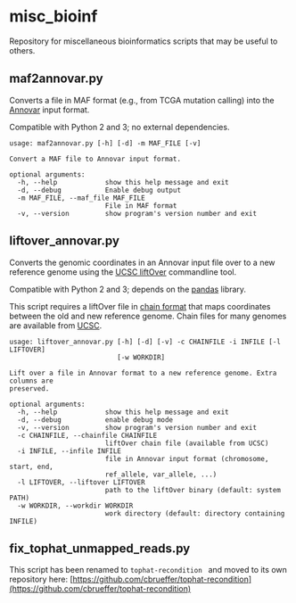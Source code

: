 misc_bioinf
===========

Repository for miscellaneous bioinformatics scripts that may be useful to others.


maf2annovar.py
--------------

Converts a file in MAF format (e.g., from TCGA mutation calling) into the [Annovar](http://annovar.openbioinformatics.org) input format.

Compatible with Python 2 and 3; no external dependencies.

```
usage: maf2annovar.py [-h] [-d] -m MAF_FILE [-v]

Convert a MAF file to Annovar input format.

optional arguments:
  -h, --help            show this help message and exit
  -d, --debug           Enable debug output
  -m MAF_FILE, --maf_file MAF_FILE
                        File in MAF format
  -v, --version         show program's version number and exit
```

liftover_annovar.py
-------------------

Converts the genomic coordinates in an Annovar input file over to a new reference genome using the [UCSC liftOver](https://genome.ucsc.edu/cgi-bin/hgLiftOver) commandline tool.

Compatible with Python 2 and 3; depends on the [pandas](http://pandas.pydata.org/) library.

This script requires a liftOver file in [chain format](https://genome.ucsc.edu/goldenpath/help/chain.html) that maps coordinates between the old and new reference genome.  Chain files for many genomes are available from [UCSC](http://hgdownload.cse.ucsc.edu/downloads.html).

```
usage: liftover_annovar.py [-h] [-d] [-v] -c CHAINFILE -i INFILE [-l LIFTOVER]
                           [-w WORKDIR]

Lift over a file in Annovar format to a new reference genome. Extra columns are
preserved.

optional arguments:
  -h, --help            show this help message and exit
  -d, --debug           enable debug mode
  -v, --version         show program's version number and exit
  -c CHAINFILE, --chainfile CHAINFILE
                        liftOver chain file (available from UCSC)
  -i INFILE, --infile INFILE
                        file in Annovar input format (chromosome, start, end,
                        ref_allele, var_allele, ...)
  -l LIFTOVER, --liftover LIFTOVER
                        path to the liftOver binary (default: system PATH)
  -w WORKDIR, --workdir WORKDIR
                        work directory (default: directory containing INFILE)
```


fix_tophat_unmapped_reads.py
----------------------------

This script has been renamed to ```tophat-recondition ``` and moved to its own repository here: [https://github.com/cbrueffer/tophat-recondition](https://github.com/cbrueffer/tophat-recondition)
